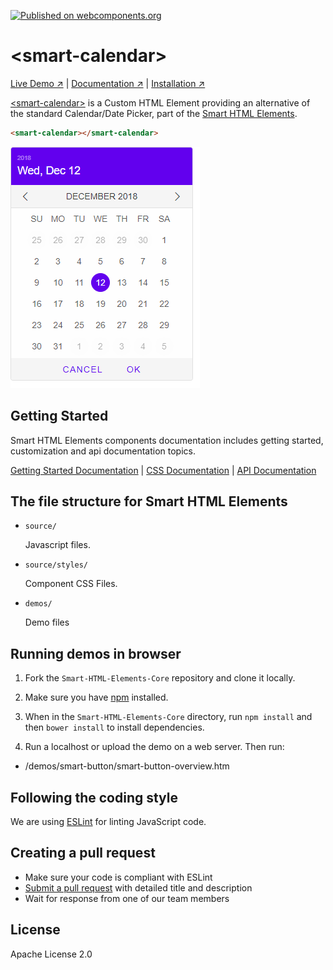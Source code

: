 [![Published on webcomponents.org](https://img.shields.io/badge/webcomponents.org-published-blue.svg)](https://www.webcomponents.org/element/htmlelements/smart-calendar)

# &lt;smart-calendar&gt;

[Live Demo ↗](https://htmlelements.com/demos/calendar/)
|
[Documentation ↗](https://www.htmlelements.com/docs/)
|
[Installation ↗](https://www.npmjs.com/package/@smarthtmlelements/smarthtmlelements-core)

[&lt;smart-calendar&gt;](https://htmlelements.com/demos/calendar/) is a Custom HTML Element providing an alternative of the standard Calendar/Date Picker, part of the [Smart HTML Elements](https://htmlelements.com/).

<!--
```
<custom-element-demo>
  <template>
    <script src="../webcomponentsjs/webcomponents-lite.js"></script>
    <script src="../smart-core/source/smart.core.js"></script>
    <link rel="stylesheet" href="../smart-core/source/styles/smart.default.css" type="text/css" />
     <next-code-block></next-code-block>
  </template>
</custom-element-demo>
```
-->
```html
<smart-calendar></smart-calendar>
```

[<img src="https://raw.githubusercontent.com/htmlelements/smart-calendar/master/smart-calendar.png" alt="Screenshot of smart-calendar, using the Material theme">](https://htmlelements.com/demos/calendar)

## Getting Started

Smart HTML Elements components documentation includes getting started, customization and api documentation topics.

[Getting Started Documentation](https://www.htmlelements.com/docs/calendar/)
|
[CSS Documentation](https://www.htmlelements.com/docs/calendar-css/)
|
[API Documentation](https://www.htmlelements.com/docs/calendar-api/)


## The file structure for Smart HTML Elements

- `source/`

  Javascript files.

- `source/styles/`

  Component CSS Files.

- `demos/`

  Demo files

## Running demos in browser

1. Fork the `Smart-HTML-Elements-Core` repository and clone it locally.

1. Make sure you have [npm](https://www.npmjs.com/) installed.

1. When in the `Smart-HTML-Elements-Core` directory, run `npm install` and then `bower install` to install dependencies.

1. Run a localhost or upload the demo on a web server. Then run:

  - /demos/smart-button/smart-button-overview.htm


## Following the coding style

We are using [ESLint](http://eslint.org/) for linting JavaScript code. 

## Creating a pull request

  - Make sure your code is compliant with ESLint
  - [Submit a pull request](https://www.digitalocean.com/community/tutorials/how-to-create-a-pull-request-on-github) with detailed title and description
  - Wait for response from one of our team members


## License

Apache License 2.0
